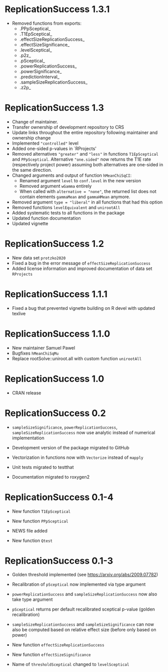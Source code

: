 # ReplicationSuccess 1.3.1

- Removed functions from exports:
  - .PPpSceptical_
  - .T1EpSceptical_
  - .effectSizeReplicationSuccess_
  - .effectSizeSignificance_
  - .levelSceptical_
  - .p2z_
  - .pSceptical_
  - .powerReplicationSuccess_
  - .powerSignificance_
  - .predictionInterval_
  - .sampleSizeReplicationSuccess_
  - .z2p_

# ReplicationSuccess 1.3

- Change of maintainer.
- Transfer ownership of development repository to CRS
- Update links throughout the entire repository following maintainer and ownership change
- Implemented `"controlled"` level
- Added one-sided p-values in `RProjects'
- Removed alternatives `"greater"` and `"less"` in functions  `T1EpSceptical` and 
`PPpSceptical`.
Alternative `"one.sided"` now returns the T1E rate (respectively project power) 
assuming both alternatives are one-sided in the same direction. 
- Changed arguments and output of function `hMeanChiSqCI`:
  - Renamed argument `level` to `conf.level` in the new version
  - Removed argument `wGamma` entirely
  - When called with `alternative = "none"`, the returned list does not contain
  elements `gammaMean` and `gammaHMean` anymore.
- Removed argument `type = "liberal"` in all functions that had this option
- Removed functions `levelEquivalent` and `unirootAll`
- Added systematic tests to all functions in the package
- Updated function documentation
- Updated vignette


# ReplicationSuccess 1.2

- New data set `protzko2020` 
- Fixed a bug in the error message of `effectSizeReplicationSuccess`
- Added license information and improved documentation of data set `RProjects`

# ReplicationSuccess 1.1.1

- Fixed a bug that prevented vignette building on R devel with updated texlive

# ReplicationSuccess 1.1.0

- New maintainer Samuel Pawel
- Bugfixes `hMeanChiSqMu`
- Replace rootSolve::uniroot.all with custom function `unirootAll`

# ReplicationSuccess 1.0

- CRAN release

# ReplicationSuccess 0.2

- `sampleSizeSignificance`, `powerReplicationSuccess`,
  `sampleSizeReplicationSuccess` now use analytic instead of numerical
  implementation

- Development version of the package migrated to GitHub

- Vectorization in functions now with `Vectorize` instead of `mapply`

- Unit tests migrated to testthat

- Documentation migrated to roxygen2


# ReplicationSuccess 0.1-4

- New function `T1EpSceptical`

- New function `PPpSceptical`

- NEWS file added

- New function `Qtest`


# ReplicationSuccess 0.1-3

- Golden threshold implemented (see <https://arxiv.org/abs/2009.07782>)

- Recalibration of `pSceptical` now implemented via type argument

- `powerReplicationSuccess` and `sampleSizeReplicationSuccess` now also take
  type argument

- `pSceptical` returns per default recalibrated sceptical p-value (golden
  recalibration)

- `sampleSizeReplicationSuccess` and `sampleSizeSignificance` can now also be
  computed based on relative effect size (before only based on power)
  
- New function `effectSizeReplicationSuccess`

- New function `effectSizeSignificance`

- Name of `thresholdSceptical` changed to `levelSceptical`
